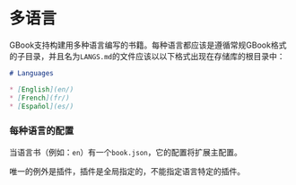 # 多语言

GBook支持构建用多种语言编写的书籍。每种语言都应该是遵循常规GBook格式的子目录，并且名为`LANGS.md`的文件应该以以下格式出现在存储库的根目录中：

```markdown
# Languages

* [English](en/)
* [French](fr/)
* [Español](es/)
```

### 每种语言的配置

当语言书（例如：`en`）有一个`book.json`，它的配置将扩展主配置。

唯一的例外是插件，插件是全局指定的，不能指定语言特定的插件。